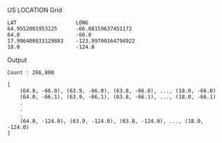 US LOCATION Grid

    LAT                   LONG
    64.9552001953125      -66.08159637451172
    64.0                  -66.0
    17.996400833129883    -123.99700164794922
    18.0                  -124.0

Output

    Count : 266,800

    [
        (64.0, -66.0), (63.9, -66.0), (63.8, -66.0), ..., (18.0, -66.0) 
        (64.0, -66.1), (63.9, -66.1), (63.8, -66.1), ..., (18.0, -66.1)
        .
        .
        .
        (64.0, -124.0), (63.9, -124.0), (63.8, -124.0), ..., (18.0, -124.0)
    ]
